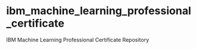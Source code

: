 # ibm_machine_learning_professional_certificate
IBM Machine Learning Professional Certificate Repository
